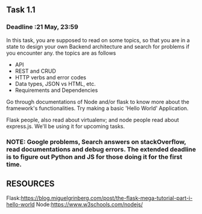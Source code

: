## Task 1.1

### Deadline :21 May, 23:59

In this task, you are supposed to read on some topics, so that you are in a state to design your own Backend architecture and search for problems if you encounter any.
the topics are as follows
<ul>
  <li>API</li>
  <li>REST and CRUD</li> 
  <li>HTTP verbs and error codes</li>
  <li>Data types, JSON vs HTML, etc.</li>
  <li>Requirements and Dependencies</li>
  </ul>

Go through documentations of Node and/or flask to know more about the framework's functionalities. Try making a basic 'Hello World' Application.

Flask people, also read about virtualenv; and node people read about express.js. We'll be using it for upcoming tasks.

### NOTE: Google problems, Search answers on stackOverflow, read documentations and debug errors. The extended deadline is to figure out Python and JS for those doing it for the first time.

## RESOURCES

Flask:https://blog.miguelgrinberg.com/post/the-flask-mega-tutorial-part-i-hello-world
Node:https://www.w3schools.com/nodejs/
